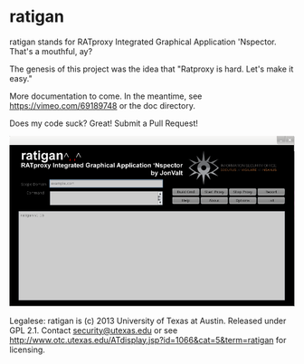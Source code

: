 ratigan
=======

ratigan stands for RATproxy Integrated Graphical Application 'Nspector.  That's a mouthful, ay?

The genesis of this project was the idea that "Ratproxy is hard.  Let's make it easy."

More documentation to come.  In the meantime, see https://vimeo.com/69189748 or the doc directory.

Does my code suck?  Great!  Submit a Pull Request!

![ratigan](https://github.com/JonValt/ratigan/blob/master/doc/ratigan.png?raw=true "ratigan screenie")

Legalese:  ratigan is (c) 2013 University of Texas at Austin.  Released under GPL 2.1.  Contact security@utexas.edu or see http://www.otc.utexas.edu/ATdisplay.jsp?id=1066&cat=5&term=ratigan for licensing.
